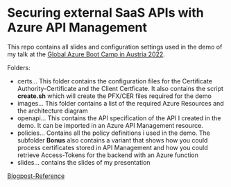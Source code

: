 # Securing external SaaS APIs with Azure API Management

This repo contains all slides and configuration settings used in the demo of my talk at the [Global Azure Boot Camp in Austria 2022](https://globalazure.at/sessions/).

Folders:
- certs... This folder contains the configuration files for the Certificate Authority-Certificate and the Client Certficate. It also contains the script **create.sh** which will create the PFX/CER files required for the demo
- images... This folder contains a list of the required Azure Resources and the architecture diagram
- openapi... This contains the API specification of the API I created in the demo. It can be imported in an Azure API Management resource.
- policies... Contains all the policy definitions i used in the demo. The subfolder **Bonus** also contains a variant that shows how you could process certificates stored in API Management and how you could retrieve Access-Tokens for the backend with an Azure function
- slides... contains the slides of my presentation

[Blogpost-Reference](https://blog.spectologic.com/2022/05/06/securing-external-saas-apis-with-azure-api-management-gab2022)
